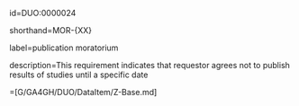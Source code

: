 id=DUO:0000024

shorthand=MOR-{XX}

label=publication moratorium

description=This requirement indicates that requestor agrees not to publish results of studies until a specific date

=[G/GA4GH/DUO/DataItem/Z-Base.md]
